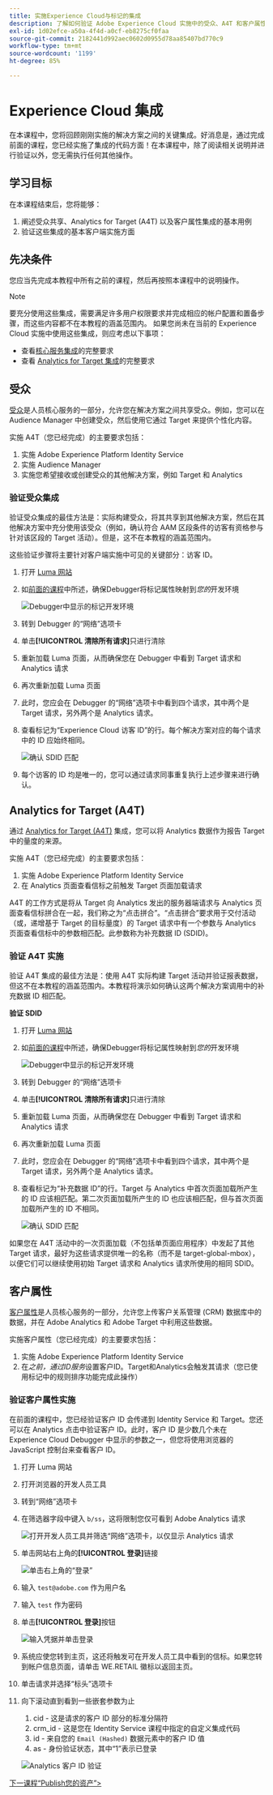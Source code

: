 ```yaml
---
title: 实施Experience Cloud与标记的集成
description: 了解如何验证 Adobe Experience Cloud 实施中的受众、A4T 和客户属性集成。本课程是“在网站中实施Experience Cloud”教程的一部分。
exl-id: 1d02efce-a50a-4f4d-a0cf-eb8275cf0faa
source-git-commit: 2182441d992aec0602d0955d78aa85407bd770c9
workflow-type: tm+mt
source-wordcount: '1199'
ht-degree: 85%

---
```


# Experience Cloud 集成

在本课程中，您将回顾刚刚实施的解决方案之间的关键集成。好消息是，通过完成前面的课程，您已经实施了集成的代码方面！在本课程中，除了阅读相关说明并进行验证以外，您无需执行任何其他操作。

## 学习目标

在本课程结束后，您将能够：

1. 阐述受众共享、Analytics for Target (A4T) 以及客户属性集成的基本用例
1. 验证这些集成的基本客户端实施方面

## 先决条件

您应当先完成本教程中所有之前的课程，然后再按照本课程中的说明操作。

>[!NOTE]
>
>要充分使用这些集成，需要满足许多用户权限要求并完成相应的帐户配置和置备步骤，而这些内容都不在本教程的涵盖范围内。 如果您尚未在当前的 Experience Cloud 实施中使用这些集成，则应考虑以下事项：
>
>* 查看[核心服务集成](https://experienceleague.adobe.com/en/docs/core-services/interface/services/getting-started)的完整要求
>* 查看 [Analytics for Target 集成](https://experienceleague.adobe.com/en/docs/target/using/integrate/a4t/before-implement)的完整要求

## 受众

[受众](https://experienceleague.adobe.com/en/docs/core-services/interface/services/audiences/overview)是人员核心服务的一部分，允许您在解决方案之间共享受众。例如，您可以在 Audience Manager 中创建受众，然后使用它通过 Target 来提供个性化内容。

实施 A4T（您已经完成）的主要要求包括：

1. 实施 Adobe Experience Platform Identity Service
1. 实施 Audience Manager
1. 实施您希望接收或创建受众的其他解决方案，例如 Target 和 Analytics

### 验证受众集成

验证受众集成的最佳方法是：实际构建受众，将其共享到其他解决方案，然后在其他解决方案中充分使用该受众（例如，确认符合 AAM 区段条件的访客有资格参与针对该区段的 Target 活动）。但是，这不在本教程的涵盖范围内。

这些验证步骤将主要针对客户端实施中可见的关键部分：访客 ID。

1. 打开 [Luma 网站](https://luma.enablementadobe.com/content/luma/us/en.html)

1. 如[前面的课程](switch-environments.md)中所述，确保Debugger将标记属性映射到&#x200B;*您的*&#x200B;开发环境

   ![Debugger中显示的标记开发环境](images/switchEnvironments-debuggerOnWeRetail.png)

1. 转到 Debugger 的“网络”选项卡

1. 单击&#x200B;**[!UICONTROL 清除所有请求]**&#x200B;只进行清除

1. 重新加载 Luma 页面，从而确保您在 Debugger 中看到 Target 请求和 Analytics 请求

1. 再次重新加载 Luma 页面

1. 此时，您应会在 Debugger 的“网络”选项卡中看到四个请求，其中两个是 Target 请求，另外两个是 Analytics 请求。

1. 查看标记为“Experience Cloud 访客 ID”的行。每个解决方案对应的每个请求中的 ID 应始终相同。

   ![确认 SDID 匹配](images/integrations-matchingECIDs.png)

1. 每个访客的 ID 均是唯一的，您可以通过请求同事重复执行上述步骤来进行确认。

## Analytics for Target (A4T)

通过 [Analytics for Target (A4T)](https://experienceleague.adobe.com/docs/target/using/integrate/a4t/a4t.html) 集成，您可以将 Analytics 数据作为报告 Target 中的量度的来源。

实施 A4T（您已经完成）的主要要求包括：

1. 实施 Adobe Experience Platform Identity Service
1. 在 Analytics 页面查看信标之前触发 Target 页面加载请求

A4T 的工作方式是将从 Target 向 Analytics 发出的服务器端请求与 Analytics 页面查看信标拼合在一起，我们称之为“点击拼合”。“点击拼合”要求用于交付活动（或，递增基于 Target 的目标量度）的 Target 请求中有一个参数与 Analytics 页面查看信标中的参数相匹配。此参数称为补充数据 ID (SDID)。

### 验证 A4T 实施

验证 A4T 集成的最佳方法是：使用 A4T 实际构建 Target 活动并验证报表数据，但这不在本教程的涵盖范围内。本教程将演示如何确认这两个解决方案调用中的补充数据 ID 相匹配。

**验证 SDID**

1. 打开 [Luma 网站](https://luma.enablementadobe.com/content/luma/us/en.html)

1. 如[前面的课程](switch-environments.md)中所述，确保Debugger将标记属性映射到&#x200B;*您的*&#x200B;开发环境

   ![Debugger中显示的标记开发环境](images/switchEnvironments-debuggerOnWeRetail.png)

1. 转到 Debugger 的“网络”选项卡

1. 单击&#x200B;**[!UICONTROL 清除所有请求]**&#x200B;只进行清除

1. 重新加载 Luma 页面，从而确保您在 Debugger 中看到 Target 请求和 Analytics 请求

1. 再次重新加载 Luma 页面

1. 此时，您应会在 Debugger 的“网络”选项卡中看到四个请求，其中两个是 Target 请求，另外两个是 Analytics 请求。

1. 查看标记为“补充数据 ID”的行。Target 与 Analytics 中首次页面加载所产生的 ID 应该相匹配。第二次页面加载所产生的 ID 也应该相匹配，但与首次页面加载所产生的 ID 不相同。

   ![确认 SDID 匹配](images/integrations-matchingSDIDs.png)

如果您在 A4T 活动中的一次页面加载（不包括单页面应用程序）中发起了其他 Target 请求，最好为这些请求提供唯一的名称（而不是 target-global-mbox），以便它们可以继续使用初始 Target 请求和 Analytics 请求所使用的相同 SDID。

## 客户属性

[客户属性](https://experienceleague.adobe.com/docs/core-services/interface/customer-attributes/attributes.html)是人员核心服务的一部分，允许您上传客户关系管理 (CRM) 数据库中的数据，并在 Adobe Analytics 和 Adobe Target 中利用这些数据。

实施客户属性（您已经完成）的主要要求包括：

1. 实施 Adobe Experience Platform Identity Service
1. 在&#x200B;*之前，通过ID服务*&#x200B;设置客户ID。Target和Analytics会触发其请求（您已使用标记中的规则排序功能完成此操作）

### 验证客户属性实施

在前面的课程中，您已经验证客户 ID 会传递到 Identity Service 和 Target。您还可以在 Analytics 点击中验证客户 ID。此时，客户 ID 是少数几个未在 Experience Cloud Debugger 中显示的参数之一，但您将使用浏览器的 JavaScript 控制台来查看客户 ID。

1. 打开 Luma 网站
1. 打开浏览器的开发人员工具
1. 转到“网络”选项卡
1. 在筛选器字段中键入 `b/ss`，这将限制您仅可看到 Adobe Analytics 请求

   ![打开开发人员工具并筛选“网络”选项卡，以仅显示 Analytics 请求](images/aam-openTheJSConsole.png)

1. 单击网站右上角的&#x200B;**[!UICONTROL 登录]**&#x200B;链接

   ![单击右上角的“登录”](images/idservice-loginNav.png)

1. 输入 `test@adobe.com` 作为用户名
1. 输入 `test` 作为密码
1. 单击&#x200B;**[!UICONTROL 登录]**&#x200B;按钮

   ![输入凭据并单击登录](images/idservice-login.png)

1. 系统应使您转到主页，这还将触发可在开发人员工具中看到的信标。如果您转到帐户信息页面，请单击 WE.RETAIL 徽标以返回主页。
1. 单击请求并选择“标头”选项卡
1. 向下滚动直到看到一些嵌套参数为止
   1. cid - 这是请求的客户 ID 部分的标准分隔符
   1. crm_id - 这是您在 Identity Service 课程中指定的自定义集成代码
   1. id - 来自您的 `Email (Hashed)` 数据元素中的客户 ID 值
   1. as - 身份验证状态，其中“1”表示已登录

   ![Analytics 客户 ID 验证](images/integrations-analyticsCustomerIDValidation.png)

[下一课程“Publish您的资产”>](publish.md)
